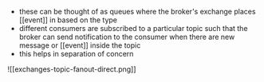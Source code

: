 - these can be thought of as queues where the broker's exchange places [[event]] in based on the type
- different consumers are subscribed to a particular topic such that the broker can send notification to the consumer when there are new message or [[event]] inside the topic
- this helps in separation of concern 

![[exchanges-topic-fanout-direct.png]]

